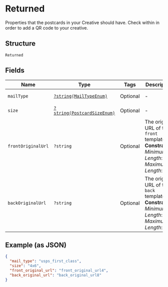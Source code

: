 
# Returned

Properties that the postcards in your Creative should have. Check within in order to add a QR code to your creative.

## Structure

`Returned`

## Fields

| Name | Type | Tags | Description | Getter | Setter |
|  --- | --- | --- | --- | --- | --- |
| `mailType` | [`?string(MailTypeEnum)`](../../doc/models/mail-type-enum.md) | Optional | - | getMailType(): ?string | setMailType(?string mailType): void |
| `size` | [`?string(PostcardSizeEnum)`](../../doc/models/postcard-size-enum.md) | Optional | - | getSize(): ?string | setSize(?string size): void |
| `frontOriginalUrl` | `?string` | Optional | The original URL of the `front` template.<br>**Constraints**: *Minimum Length*: `1`, *Maximum Length*: `2083` | getFrontOriginalUrl(): ?string | setFrontOriginalUrl(?string frontOriginalUrl): void |
| `backOriginalUrl` | `?string` | Optional | The original URL of the `back` template.<br>**Constraints**: *Minimum Length*: `1`, *Maximum Length*: `2083` | getBackOriginalUrl(): ?string | setBackOriginalUrl(?string backOriginalUrl): void |

## Example (as JSON)

```json
{
  "mail_type": "usps_first_class",
  "size": "4x6",
  "front_original_url": "front_original_url4",
  "back_original_url": "back_original_url8"
}
```

